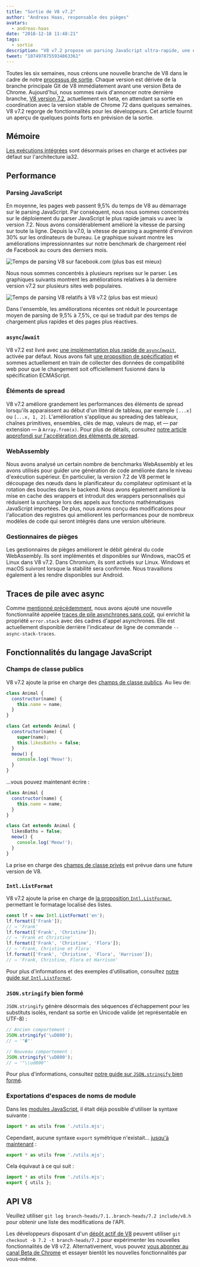```yaml
---
title: "Sortie de V8 v7.2"
author: "Andreas Haas, responsable des pièges"
avatars: 
  - andreas-haas
date: "2018-12-18 11:48:21"
tags: 
  - sortie
description: "V8 v7.2 propose un parsing JavaScript ultra-rapide, une exécution plus rapide des fonctions async-await, une réduction de la consommation de mémoire sur ia32, des champs de classe publics, et bien plus encore !"
tweet: "1074978755934863361"
---
```

Toutes les six semaines, nous créons une nouvelle branche de V8 dans le cadre de notre [processus de sortie](/docs/release-process). Chaque version est dérivée de la branche principale Git de V8 immédiatement avant une version Beta de Chrome. Aujourd'hui, nous sommes ravis d'annoncer notre dernière branche, [V8 version 7.2](https://chromium.googlesource.com/v8/v8.git/+log/branch-heads/7.2), actuellement en beta, en attendant sa sortie en coordination avec la version stable de Chrome 72 dans quelques semaines. V8 v7.2 regorge de fonctionnalités pour les développeurs. Cet article fournit un aperçu de quelques points forts en prévision de la sortie.

<!--truncate-->
## Mémoire

[Les exécutions intégrées](/blog/embedded-builtins) sont désormais prises en charge et activées par défaut sur l'architecture ia32.

## Performance

### Parsing JavaScript

En moyenne, les pages web passent 9,5% du temps de V8 au démarrage sur le parsing JavaScript. Par conséquent, nous nous sommes concentrés sur le déploiement du parser JavaScript le plus rapide jamais vu avec la version 7.2. Nous avons considérablement amélioré la vitesse de parsing sur toute la ligne. Depuis la v7.0, la vitesse de parsing a augmenté d'environ 30% sur les ordinateurs de bureau. Le graphique suivant montre les améliorations impressionnantes sur notre benchmark de chargement réel de Facebook au cours des derniers mois.

![Temps de parsing V8 sur facebook.com (plus bas est mieux)](/_img/v8-release-72/facebook-parse-time.png)

Nous nous sommes concentrés à plusieurs reprises sur le parser. Les graphiques suivants montrent les améliorations relatives à la dernière version v7.2 sur plusieurs sites web populaires.

![Temps de parsing V8 relatifs à V8 v7.2 (plus bas est mieux)](/_img/v8-release-72/relative-parse-times.svg)

Dans l'ensemble, les améliorations récentes ont réduit le pourcentage moyen de parsing de 9,5% à 7,5%, ce qui se traduit par des temps de chargement plus rapides et des pages plus réactives.

### `async`/`await`

V8 v7.2 est livré avec [une implémentation plus rapide de `async`/`await`](/blog/fast-async#await-under-the-hood), activée par défaut. Nous avons fait [une proposition de spécification](https://github.com/tc39/ecma262/pull/1250) et sommes actuellement en train de collecter des données de compatibilité web pour que le changement soit officiellement fusionné dans la spécification ECMAScript.

### Éléments de spread

V8 v7.2 améliore grandement les performances des éléments de spread lorsqu'ils apparaissent au début d'un littéral de tableau, par exemple `[...x]` ou `[...x, 1, 2]`. L'amélioration s'applique au spreading des tableaux, chaînes primitives, ensembles, clés de map, valeurs de map, et — par extension — à `Array.from(x)`. Pour plus de détails, consultez [notre article approfondi sur l'accélération des éléments de spread](/blog/spread-elements).

### WebAssembly

Nous avons analysé un certain nombre de benchmarks WebAssembly et les avons utilisés pour guider une génération de code améliorée dans le niveau d'exécution supérieur. En particulier, la version 7.2 de V8 permet le découpage des nœuds dans le planificateur du compilateur optimisant et la rotation des boucles dans le backend. Nous avons également amélioré la mise en cache des wrappers et introduit des wrappers personnalisés qui réduisent la surcharge lors des appels aux fonctions mathématiques JavaScript importées. De plus, nous avons conçu des modifications pour l'allocation des registres qui améliorent les performances pour de nombreux modèles de code qui seront intégrés dans une version ultérieure.

### Gestionnaires de pièges

Les gestionnaires de pièges améliorent le débit général du code WebAssembly. Ils sont implémentés et disponibles sur Windows, macOS et Linux dans V8 v7.2. Dans Chromium, ils sont activés sur Linux. Windows et macOS suivront lorsque la stabilité sera confirmée. Nous travaillons également à les rendre disponibles sur Android.

## Traces de pile avec async

Comme [mentionné précédemment](/blog/fast-async#improved-developer-experience), nous avons ajouté une nouvelle fonctionnalité appelée [traces de pile asynchrones sans coût](https://bit.ly/v8-zero-cost-async-stack-traces), qui enrichit la propriété `error.stack` avec des cadres d'appel asynchrones. Elle est actuellement disponible derrière l'indicateur de ligne de commande `--async-stack-traces`.

## Fonctionnalités du langage JavaScript

### Champs de classe publics

V8 v7.2 ajoute la prise en charge des [champs de classe publics](/features/class-fields). Au lieu de:

```js
class Animal {
  constructor(name) {
    this.name = name;
  }
}

class Cat extends Animal {
  constructor(name) {
    super(name);
    this.likesBaths = false;
  }
  meow() {
    console.log('Meow!');
  }
}
```

…vous pouvez maintenant écrire :

```js
class Animal {
  constructor(name) {
    this.name = name;
  }
}

class Cat extends Animal {
  likesBaths = false;
  meow() {
    console.log('Meow!');
  }
}
```

La prise en charge des [champs de classe privés](/features/class-fields#private-class-fields) est prévue dans une future version de V8.

### `Intl.ListFormat`

V8 v7.2 ajoute la prise en charge de [la proposition `Intl.ListFormat`](/features/intl-listformat), permettant le formatage localisé des listes.

```js
const lf = new Intl.ListFormat('en');
lf.format(['Frank']);
// → 'Frank'
lf.format(['Frank', 'Christine']);
// → 'Frank et Christine'
lf.format(['Frank', 'Christine', 'Flora']);
// → 'Frank, Christine et Flora'
lf.format(['Frank', 'Christine', 'Flora', 'Harrison']);
// → 'Frank, Christine, Flora et Harrison'
```

Pour plus d'informations et des exemples d'utilisation, consultez [notre guide sur `Intl.ListFormat`](/features/intl-listformat).

### `JSON.stringify` bien formé

`JSON.stringify` génère désormais des séquences d'échappement pour les substituts isolés, rendant sa sortie en Unicode valide (et représentable en UTF-8) :

```js
// Ancien comportement :
JSON.stringify('\uD800');
// → '"�"'

// Nouveau comportement :
JSON.stringify('\uD800');
// → '"\\ud800"'
```

Pour plus d'informations, consultez [notre guide sur `JSON.stringify` bien formé](/features/well-formed-json-stringify).

### Exportations d'espaces de noms de module

Dans les [modules JavaScript](/features/modules), il était déjà possible d'utiliser la syntaxe suivante :

```js
import * as utils from './utils.mjs';
```

Cependant, aucune syntaxe `export` symétrique n'existait… [jusqu'à maintenant](/features/module-namespace-exports) :

```js
export * as utils from './utils.mjs';
```

Cela équivaut à ce qui suit :

```js
import * as utils from './utils.mjs';
export { utils };
```

## API V8

Veuillez utiliser `git log branch-heads/7.1..branch-heads/7.2 include/v8.h` pour obtenir une liste des modifications de l'API.

Les développeurs disposant d'un [dépôt actif de V8](/docs/source-code#using-git) peuvent utiliser `git checkout -b 7.2 -t branch-heads/7.2` pour expérimenter les nouvelles fonctionnalités de V8 v7.2. Alternativement, vous pouvez [vous abonner au canal Beta de Chrome](https://www.google.com/chrome/browser/beta.html) et essayer bientôt les nouvelles fonctionnalités par vous-même.

